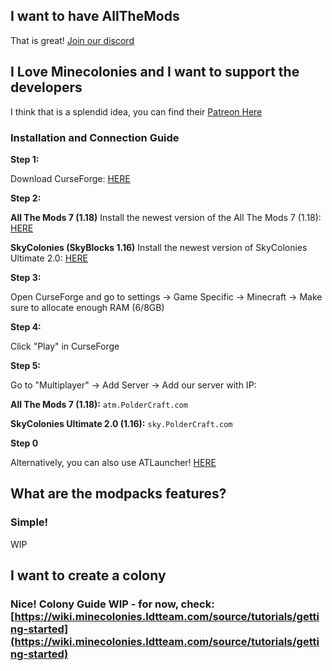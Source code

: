 ## I want to have AllTheMods

That is great! [Join our discord](https://discord.gg/XDhCNBXbUG)

## I Love Minecolonies and I want to support the developers

I think that is a splendid idea, you can find their [Patreon Here](https://www.patreon.com/minecolonies)

### Installation and Connection Guide


**Step 1:**

Download CurseForge: [HERE](https://download.curseforge.com/) 

**Step 2:**

**All The Mods 7 (1.18)**
Install the newest version of the All The Mods 7 (1.18): [HERE](https://www.curseforge.com/minecraft/modpacks/all-the-mods-7)

**SkyColonies (SkyBlocks 1.16)**
Install the newest version of SkyColonies Ultimate 2.0: [HERE](https://www.curseforge.com/minecraft/modpacks/skycolonies-ultimate-pack)

**Step 3:**

Open CurseForge and go to settings -> Game Specific -> Minecraft -> Make sure to allocate enough RAM (6/8GB)

**Step 4:**

Click "Play" in CurseForge

**Step 5:**

Go to "Multiplayer" -> Add Server -> Add our server with IP: 

**All The Mods 7 (1.18):** `atm.PolderCraft.com`

**SkyColonies Ultimate 2.0 (1.16):** `sky.PolderCraft.com`

**Step 0**

Alternatively, you can also use ATLauncher! [HERE](https://atlauncher.com/)

## What are the modpacks features?

### Simple!

WIP

## I want to create a colony

### Nice! Colony Guide WIP -  for now, check: [https://wiki.minecolonies.ldtteam.com/source/tutorials/getting-started](https://wiki.minecolonies.ldtteam.com/source/tutorials/getting-started)
